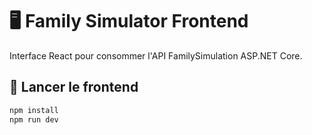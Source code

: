 # 🖥️ Family Simulator Frontend

Interface React pour consommer l'API FamilySimulation ASP.NET Core.

## 🚀 Lancer le frontend

```bash
npm install
npm run dev

